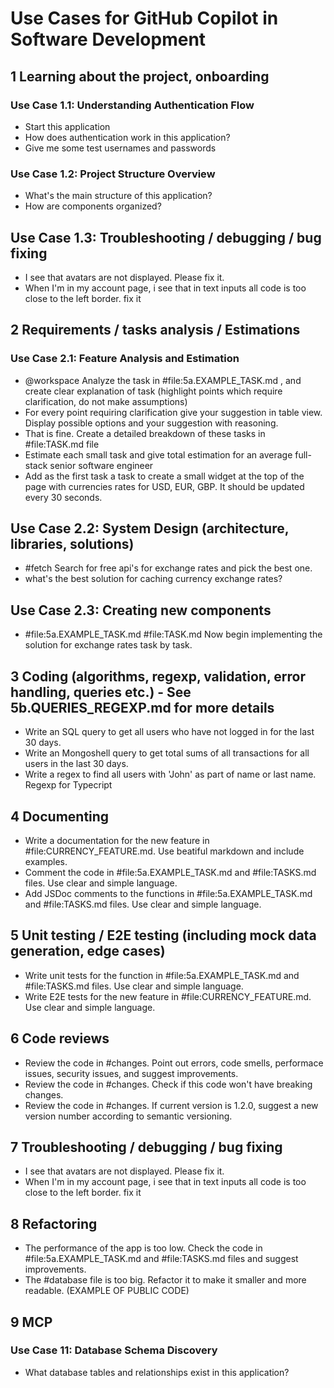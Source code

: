# Use Cases for GitHub Copilot in Software Development

## 1 Learning about the project, onboarding

### Use Case 1.1: Understanding Authentication Flow

- Start this application
- How does authentication work in this application?
- Give me some test usernames and passwords

### Use Case 1.2: Project Structure Overview

- What's the main structure of this application?
- How are components organized?

## Use Case 1.3: Troubleshooting / debugging / bug fixing

- I see that avatars are not displayed. Please fix it.
- When I'm in my account page, i see that in text inputs all code is too close to the left border. fix it

## 2 Requirements / tasks analysis / Estimations

### Use Case 2.1: Feature Analysis and Estimation

- @workspace Analyze the task in #file:5a.EXAMPLE_TASK.md , and create clear explanation of task (highlight points which require clarification, do not make assumptions)
- For every point requiring clarification give your suggestion in table view. Display possible options and your suggestion with reasoning.
- That is fine. Create a detailed breakdown of these tasks in #file:TASK.md file
- Estimate each small task and give total estimation for an average full-stack senior software engineer
- Add as the first task a task to create a small widget at the top of the page with currencies rates for USD, EUR, GBP. It should be updated every 30 seconds.

## Use Case 2.2: System Design (architecture, libraries, solutions)

- #fetch Search for free api's for exchange rates and pick the best one.
- what's the best solution for caching currency exchange rates?

## Use Case 2.3: Creating new components

- #file:5a.EXAMPLE_TASK.md #file:TASK.md Now begin implementing the solution for exchange rates task by task.

## 3 Coding (algorithms, regexp, validation, error handling, queries etc.) - See 5b.QUERIES_REGEXP.md for more details

- Write an SQL query to get all users who have not logged in for the last 30 days.
- Write an Mongoshell query to get total sums of all transactions for all users in the last 30 days.
- Write a regex to find all users with 'John' as part of name or last name. Regexp for Typecript

## 4 Documenting

- Write a documentation for the new feature in #file:CURRENCY_FEATURE.md. Use beatiful markdown and include examples.
- Comment the code in #file:5a.EXAMPLE_TASK.md and #file:TASKS.md files. Use clear and simple language.
- Add JSDoc comments to the functions in #file:5a.EXAMPLE_TASK.md and #file:TASKS.md files. Use clear and simple language.

## 5 Unit testing / E2E testing (including mock data generation, edge cases)

- Write unit tests for the function in #file:5a.EXAMPLE_TASK.md and #file:TASKS.md files. Use clear and simple language.
- Write E2E tests for the new feature in #file:CURRENCY_FEATURE.md. Use clear and simple language.

## 6 Code reviews

- Review the code in #changes. Point out errors, code smells, performace issues, security issues, and suggest improvements.
- Review the code in #changes. Check if this code won't have breaking changes.
- Review the code in #changes. If current version is 1.2.0, suggest a new version number according to semantic versioning.

## 7 Troubleshooting / debugging / bug fixing

- I see that avatars are not displayed. Please fix it.
- When I'm in my account page, i see that in text inputs all code is too close to the left border. fix it

## 8 Refactoring

- The performance of the app is too low. Check the code in #file:5a.EXAMPLE_TASK.md and #file:TASKS.md files and suggest improvements.
- The #database file is too big. Refactor it to make it smaller and more readable. (EXAMPLE OF PUBLIC CODE)

## 9 MCP

### Use Case 11: Database Schema Discovery

- What database tables and relationships exist in this application?
